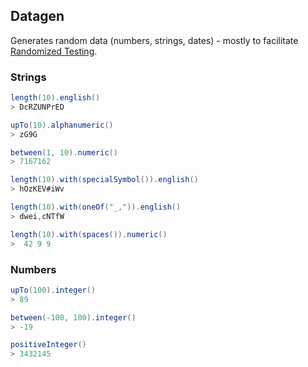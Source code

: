 Datagen
------------
Generates random data (numbers, strings, dates) - mostly to facilitate 
[Randomized Testing](http://qala.io/blog/randomized-testing.html).

### Strings
```java
length(10).english()
> DcRZUNPrED
```
```java
upTo(10).alphanumeric()
> zG9G
```
```java
between(1, 10).numeric()
> 7167162
```
```java
length(10).with(specialSymbol()).english()
> hOzKEV#iWv
```
```java
length(10).with(oneOf("_,")).english()
> dwei,cNTfW
```
```java
length(10).with(spaces()).numeric()
>  42 9 9   
```

### Numbers

```java
upTo(100).integer()
> 89
```
```java
between(-100, 100).integer()
> -19
```
```java
positiveInteger()
> 3432145
```